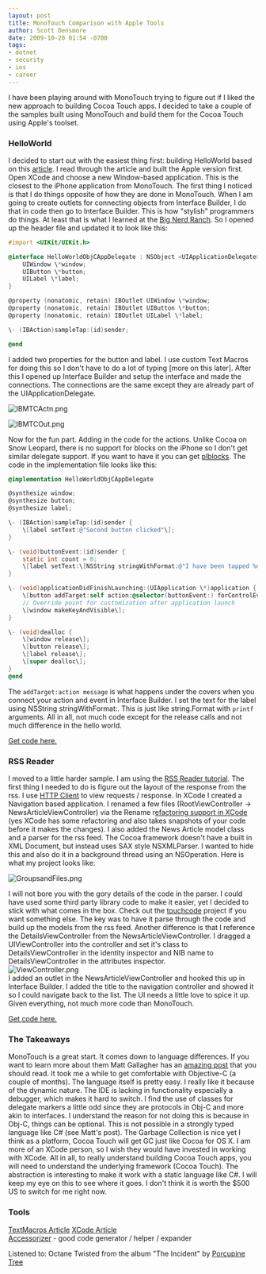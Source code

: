 ```yaml
---
layout: post
title: MonoTouch Comparison with Apple Tools
author: Scott Densmore
date: 2009-10-20 01:54 -0700
tags:
- dotnet
- security
- ios
- career
---
```


I have been playing around with MonoTouch trying to figure out if I liked the new approach to building Cocoa Touch apps. I decided to take a couple of the samples built using MonoTouch and build them for the Cocoa Touch using Apple's toolset.

### HelloWorld

I decided to start out with the easiest thing first: building HelloWorld based on this [article](http://monotouch.net/Tutorials/MonoDevelop_HelloWorld). I read through the article and built the Apple version first. Open XCode and choose a new Window-based application. This is the closest to the iPhone application from MonoTouch. The first thing I noticed is that I do things opposite of how they are done in MonoTouch. When I am going to create outlets for connecting objects from Interface Builder, I do that in code then go to Interface Builder. This is how "stylish" programmers do things. At least that is what I learned at the [Big Nerd Ranch](http://www.bignerdranch.com/index.shtml). So I opened up the header file and updated it to look like this:

```objective-c
#import <UIKit/UIKit.h>

@interface HelloWorldObjCAppDelegate : NSObject <UIApplicationDelegate> {  
    UIWindow \*window;  
    UIButton \*button;  
    UILabel \*label;  
}

@property (nonatomic, retain) IBOutlet UIWindow \*window;
@property (nonatomic, retain) IBOutlet UIButton \*button;
@property (nonatomic, retain) IBOutlet UILabel \*label;

\- (IBAction)sampleTap:(id)sender;

@end
```

I added two properties for the button and label. I use custom Text Macros for doing this so I don't have to do a lot of typing \[more on this later\]. After this I opened up Interface Builder and setup the interface and made the connections. The connections are the same except they are already part of the UIApplicationDelegate.

![IBMTCActn.png](/assets/img/ibmtcactn.png)

![IBMTCOut.png](/assets/img/ibmtcout.png)

Now for the fun part. Adding in the code for the actions. Unlike Cocoa on Snow Leopard, there is no support for blocks on the iPhone so I don't get similar delegate support. If you want to have it you can get [plblocks](http://code.google.com/p/plblocks/). The code in the implementation file looks like this:

```objective-c
@implementation HelloWorldObjCAppDelegate

@synthesize window;
@synthesize button;
@synthesize label;

\- (IBAction)sampleTap:(id)sender {  
    \[label setText:@"Second button clicked"\];  
}

\- (void)buttonEvent:(id)sender {  
    static int count = 0;  
    \[label setText:\[NSString stringWithFormat:@"I have been tapped %d times.", count++\]\];  
}

\- (void)applicationDidFinishLaunching:(UIApplication \*)application {  
    \[button addTarget:self action:@selector(buttonEvent:) forControlEvents:UIControlEventTouchDown\];  
    // Override point for customization after application launch  
    \[window makeKeyAndVisible\];  
}

\- (void)dealloc {  
    \[window release\];  
    \[button release\];  
    \[label release\];  
    \[super dealloc\];
}
@end
```

The `addTarget:action message` is what happens under the covers when you connect your action and event in Interface Builder. I set the text for the label using NSString stringWithFormat:. This is just like string.Format with `printf` arguments. All in all, not much code except for the release calls and not much difference in the hello world.

[Get code here.](/assets/files/MonoTouchCompare.zip)

### RSS Reader

I moved to a little harder sample. I am using the [RSS Reader tutorial](http://www.alexyork.net/blog/post/UINavigationController-with-MonoTouch-Building-a-simple-RSS-reader-Part-1.aspx). The first thing I needed to do is figure out the layout of the response from the rss. I use [HTTP Client](http://ditchnet.org/httpclient/) to view requests / response. In XCode I created a Navigation based application. I renamed a few files (RootViewController -> NewsArticleViewController) via the Rename r[efactoring support in XCode](http://developer.apple.com/mac/library/documentation/DeveloperTools/Conceptual/XcodeWorkspace/150-Code_Refactoring/refactoring.html#//apple_ref/doc/uid/TP40006920-CH265-SW1) (yes XCode has some refactoring and also takes snapshots of your code before it makes the changes). I also added the News Article model class and a parser for the rss feed. The Cocoa framework doesn't have a built in XML Document, but instead uses SAX style NSXMLParser. I wanted to hide this and also do it in a background thread using an NSOperation. Here is what my project looks like:  
  
![GroupsandFiles.png](/assets/img/groupsandfiles.png)  
  
I will not bore you with the gory details of the code in the parser. I could have used some third party library code to make it easier, yet I decided to stick with what comes in the box. Check out the [touchcode](http://code.google.com/p/touchcode) project if you want something else. The key was to have it parse through the code and build up the models from the rss feed. Another difference is that I reference the DetailsViewController from the NewsArticleViewController. I dragged a UIViewController into the controller and set it's class to DetailsViewController in the identity inspector and NIB name to DetailsViewController in the attributes inspector.  
![ViewController.png](/assets/img/viewcontroller.png)  
I added an outlet in the NewsArticleViewController and hooked this up in Interface Builder. I added the title to the navigation controller and showed it so I could navigate back to the list. The UI needs a little love to spice it up. Given everything, not much more code than MonoTouch.

[Get code here.](/assets/files/MonoTouchCompare.zip)

### The Takeaways

MonoTouch is a great start. It comes down to language differences. If you want to learn more about them Matt Gallagher has an [amazing post](http://cocoawithlove.com/2009/10/objective-c-niche-why-it-survives-in.html) that you should read. It took me a while to get comfortable with Objective-C (a couple of months). The language itself is pretty easy. I really like it because of the dynamic nature. The IDE is lacking in functionality especially a debugger, which makes it hard to switch. I find the use of classes for delegate markers a little odd since they are protocols in Obj-C and more akin to interfaces. I understand the reason for not doing this is because in Obj-C, things can be optional. This is not possible in a strongly typed language like C# (see Matt's post). The Garbage Collection is nice yet I think as a platform, Cocoa Touch will get GC just like Cocoa for OS X. I am more of an XCode person, so I wish they would have invested in working with XCode. All in all, to really understand building Cocoa Touch apps, you will need to understand the underlying framework (Cocoa Touch). The abstraction is interesting to make it work with a static language like C#. I will keep my eye on this to see where it goes. I don't think it is worth the $500 US to switch for me right now.

### Tools

[TextMacros Article](http://www.turkeysheartrhinos.com/?p=8)
[XCode Article](http://cocoawithlove.com/2008/06/hidden-xcode-build-debug-and-template.html)  
[Accessorizer](http://www.kevincallahan.org/software/accessorizer.html) - good code generator / helper / expander

Listened to: Octane Twisted from the album "The Incident" by [Porcupine Tree](http://www.google.com/search?q=%22Porcupine%20Tree%22)